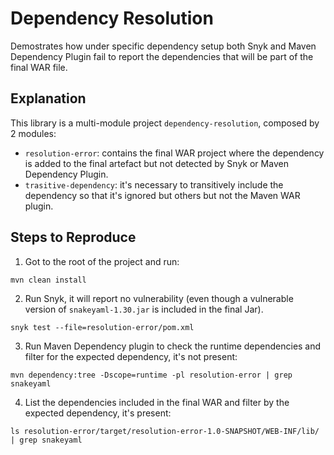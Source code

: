 # Dependency Resolution

Demostrates how under specific dependency setup both Snyk and Maven Dependency Plugin fail to report the dependencies that will be part of the final WAR file.

## Explanation

This library is a multi-module project `dependency-resolution`, composed by 2 modules:
* `resolution-error`: contains the final WAR project where the dependency is added to the final artefact but not detected by Snyk or Maven Dependency Plugin.
* `trasitive-dependency`: it's necessary to transitively include the dependency so that it's ignored but others but not the Maven WAR plugin. 

## Steps to Reproduce

1. Got to the root of the project and run:
```shell
mvn clean install
```
2. Run Snyk, it will report no vulnerability (even though a vulnerable version of `snakeyaml-1.30.jar` is included in the final Jar).
```shell
snyk test --file=resolution-error/pom.xml
```
3. Run Maven Dependency plugin to check the runtime dependencies and filter for the expected dependency, it's not present:
```shell
mvn dependency:tree -Dscope=runtime -pl resolution-error | grep snakeyaml
```
4. List the dependencies included in the final WAR and filter by the expected dependency, it's present:
```shell
ls resolution-error/target/resolution-error-1.0-SNAPSHOT/WEB-INF/lib/ | grep snakeyaml
```
